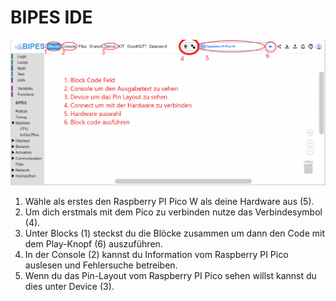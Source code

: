# BIPES IDE

![BIPES IDE](pics/bipes.png)

1. Wähle als erstes den Raspberry PI Pico W als deine Hardware aus (5).
2. Um dich erstmals mit dem Pico zu verbinden nutze das Verbindesymbol (4).
3. Unter Blocks (1) steckst du die Blöcke zusammen um dann den Code mit dem Play-Knopf (6) auszuführen.
4. In der Console (2) kannst du Information vom Raspberry PI Pico auslesen und Fehlersuche betreiben.
5. Wenn du das Pin-Layout vom Raspberry PI Pico sehen willst kannst du dies unter Device (3).
